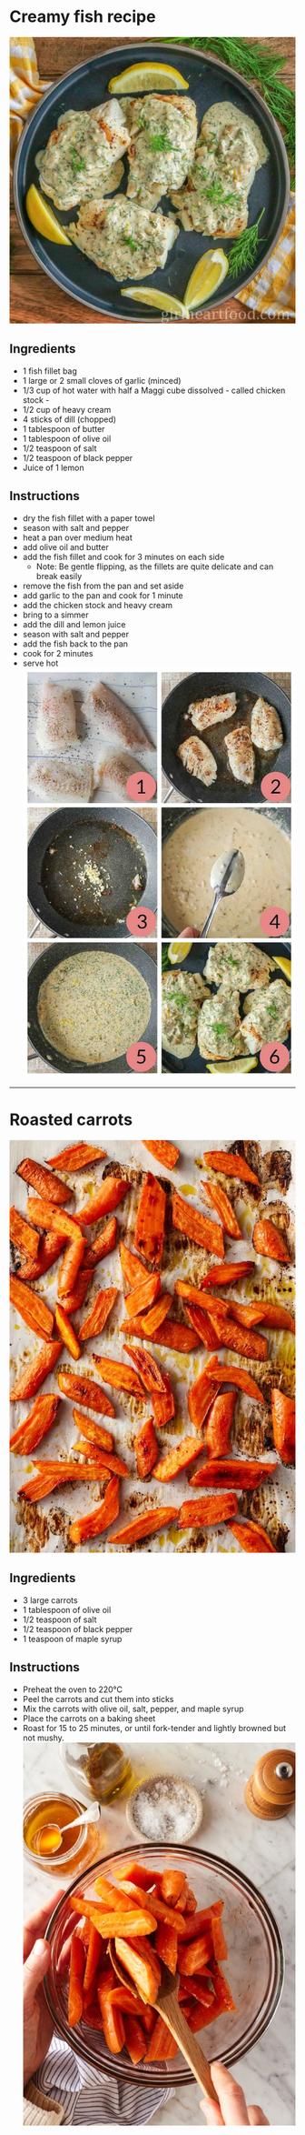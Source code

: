 # Creamy fish recipe
![img_27.png](img_27.png ':size=350')


## Ingredients
- 1 fish fillet bag
- 1 large or 2 small cloves of garlic (minced)
- 1/3 cup of hot water with half a Maggi cube dissolved - called chicken stock - 
- 1/2 cup of heavy cream
- 4 sticks of dill (chopped)
- 1 tablespoon of butter
- 1 tablespoon of olive oil
- 1/2 teaspoon of salt
- 1/2 teaspoon of black pepper
- Juice of 1 lemon


## Instructions
- dry the fish fillet with a paper towel
- season with salt and pepper
- heat a pan over medium heat
- add olive oil and butter
- add the fish fillet and cook for 3 minutes on each side
  - Note: Be gentle flipping, as the fillets are quite delicate and can break easily
- remove the fish from the pan and set aside
- add garlic to the pan and cook for 1 minute
- add the chicken stock and heavy cream
- bring to a simmer
- add the dill and lemon juice
- season with salt and pepper
- add the fish back to the pan
- cook for 2 minutes
- serve hot
![img_26.png](img_26.png ':size=400')


---

# Roasted carrots
![img_29.png](img_29.png ':size=300')

## Ingredients
- 3 large carrots
- 1 tablespoon of olive oil
- 1/2 teaspoon of salt
- 1/2 teaspoon of black pepper
- 1 teaspoon of maple syrup

## Instructions
- Preheat the oven to 220°C
- Peel the carrots and cut them into sticks
- Mix the carrots with olive oil, salt, pepper, and maple syrup
- Place the carrots on a baking sheet
- Roast for 15 to 25 minutes, or until fork-tender and lightly browned but not mushy.
![img_28.png](img_28.png ':size=300')
